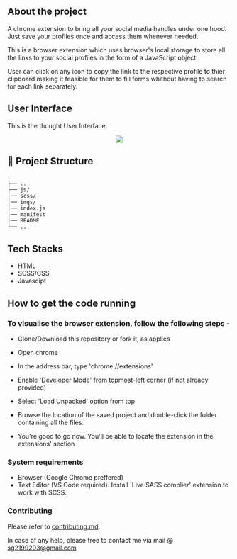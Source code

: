 ## About the project 

A chrome extension to bring all your social media handles under one hood. Just save your profiles once and access them whenever needed.

This is a browser extension which uses browser's local storage to store all the links to your social profiles in the form of a JavaScript object. 

User can click on any icon to copy the link to the respective profile to thier clipboard making it feasible for them to fill forms whithout having to search for each link separately.

## User Interface

This is the thought User Interface. 

<p align="center"><img src="https://github.com/ishubham21/profiles-browser-extension/imgs/UI.png"></p>

## 🤷 Project Structure
    .
    ├── ...
    ├── js/
    │── scss/
    │── imgs/
    │── index.js
    |── manifest
    |── README
    └── ...

## Tech Stacks 
 * HTML
 * SCSS/CSS
 * Javascipt

## How to get the code running

### To visualise the browser extension, follow the following steps - 

 * Clone/Download this repository or fork it, as applies

 * Open chrome

 * In the address bar, type 'chrome://extensions'

 * Enable 'Developer Mode' from topmost-left corner (if not already provided)

 * Select 'Load Unpacked' option from top

 * Browse the location of the saved project and double-click the folder containing all the files.

 * You're good to go now. You'll be able to locate the extension in the extensions' section

### System requirements

 * Browser (Google Chrome preffered)
 * Text Editor (VS Code required). Install 'Live SASS complier' extension to work with SCSS.

### Contributing

 Please refer to [contributing.md](CONTRIBUTING.md). 

 In case of any help, please free to contact me via mail @ sg2199203@gmail.com 